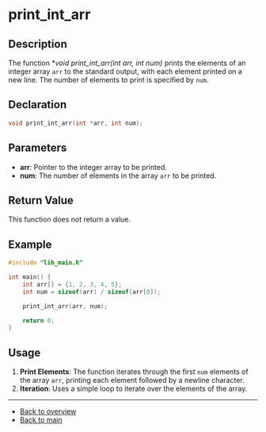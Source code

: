 # print_int_arr

## Description

The function **void print_int_arr(int *arr, int num)** prints the elements of an integer array `arr` to the standard output, with each element printed on a new line. The number of elements to print is specified by `num`.

## Declaration
```c
void print_int_arr(int *arr, int num);
```
## Parameters

- **arr**: Pointer to the integer array to be printed.
- **num**: The number of elements in the array `arr` to be printed.

## Return Value

This function does not return a value.

## Example
```c
#include "lib_main.h"

int main() {
    int arr[] = {1, 2, 3, 4, 5};
    int num = sizeof(arr) / sizeof(arr[0]);

    print_int_arr(arr, num);

    return 0;
}
```
## Usage

1. **Print Elements**: The function iterates through the first `num` elements of the array `arr`, printing each element followed by a newline character.
2. **Iteration**: Uses a simple loop to iterate over the elements of the array.

---

- [Back to overview](../Overview_about_function.md)
- [Back to main](/)
